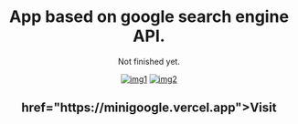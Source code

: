 <h1 align="center">App based on google search engine API.</h1>
<p align="center">Not finished yet.</p>
<div align="center">
<a href="https://ibb.co/5n0MzTj"><img src="https://i.ibb.co/Tbfvnc0/img1.png" alt="img1" border="0"></a>
<a href="https://ibb.co/ZV8wrWd"><img src="https://i.ibb.co/qds48kB/img2.png" alt="img2" border="0"></a>
</div>

<h2 align="center"><a>href="https://minigoogle.vercel.app">Visit</a></h2>
